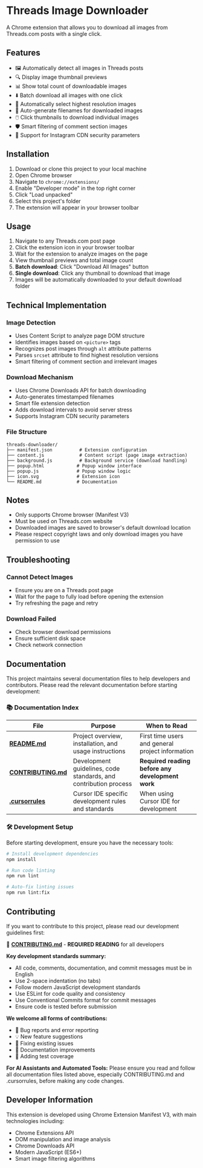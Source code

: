 # Threads Image Downloader

A Chrome extension that allows you to download all images from Threads.com posts with a single click.

## Features

- 🖼️ Automatically detect all images in Threads posts
- 🔍 Display image thumbnail previews
- 📊 Show total count of downloadable images
- ⬇️ Batch download all images with one click
- 🎯 Automatically select highest resolution images
- 📁 Auto-generate filenames for downloaded images
- 🖱️ Click thumbnails to download individual images
- 🛡️ Smart filtering of comment section images
- 📱 Support for Instagram CDN security parameters

## Installation

1. Download or clone this project to your local machine
2. Open Chrome browser
3. Navigate to `chrome://extensions/`
4. Enable "Developer mode" in the top right corner
5. Click "Load unpacked"
6. Select this project's folder
7. The extension will appear in your browser toolbar

## Usage

1. Navigate to any Threads.com post page
2. Click the extension icon in your browser toolbar
3. Wait for the extension to analyze images on the page
4. View thumbnail previews and total image count
5. **Batch download**: Click "Download All Images" button
6. **Single download**: Click any thumbnail to download that image
7. Images will be automatically downloaded to your default download folder

## Technical Implementation

### Image Detection
- Uses Content Script to analyze page DOM structure
- Identifies images based on `<picture>` tags
- Recognizes post images through `alt` attribute patterns
- Parses `srcset` attribute to find highest resolution versions
- Smart filtering of comment section and irrelevant images

### Download Mechanism
- Uses Chrome Downloads API for batch downloading
- Auto-generates timestamped filenames
- Smart file extension detection
- Adds download intervals to avoid server stress
- Supports Instagram CDN security parameters

### File Structure
```
threads-downloader/
├── manifest.json          # Extension configuration
├── content.js             # Content script (page image extraction)
├── background.js          # Background service (download handling)
├── popup.html            # Popup window interface
├── popup.js              # Popup window logic
├── icon.svg              # Extension icon
└── README.md             # Documentation
```

## Notes

- Only supports Chrome browser (Manifest V3)
- Must be used on Threads.com website
- Downloaded images are saved to browser's default download location
- Please respect copyright laws and only download images you have permission to use

## Troubleshooting

### Cannot Detect Images
- Ensure you are on a Threads post page
- Wait for the page to fully load before opening the extension
- Try refreshing the page and retry

### Download Failed
- Check browser download permissions
- Ensure sufficient disk space
- Check network connection

## Documentation

This project maintains several documentation files to help developers and contributors. Please read the relevant documentation before starting development:

### 📚 Documentation Index

| File | Purpose | When to Read |
|------|---------|--------------|
| **[README.md](./README.md)** | Project overview, installation, and usage instructions | First time users and general project information |
| **[CONTRIBUTING.md](./CONTRIBUTING.md)** | Development guidelines, code standards, and contribution process | **Required reading before any development work** |
| **[.cursorrules](./.cursorrules)** | Cursor IDE specific development rules and standards | When using Cursor IDE for development |

### 🛠️ Development Setup

Before starting development, ensure you have the necessary tools:

```bash
# Install development dependencies
npm install

# Run code linting
npm run lint

# Auto-fix linting issues
npm run lint:fix
```

## Contributing

If you want to contribute to this project, please read our development guidelines first:

📖 **[CONTRIBUTING.md](./CONTRIBUTING.md)** - **REQUIRED READING** for all developers

**Key development standards summary:**
- All code, comments, documentation, and commit messages must be in English
- Use 2-space indentation (no tabs)
- Follow modern JavaScript development standards
- Use ESLint for code quality and consistency
- Use Conventional Commits format for commit messages
- Ensure code is tested before submission

**We welcome all forms of contributions:**
- 🐛 Bug reports and error reporting
- 💡 New feature suggestions
- 🔧 Fixing existing issues
- 📝 Documentation improvements
- 🧪 Adding test coverage

**For AI Assistants and Automated Tools:**
Please ensure you read and follow all documentation files listed above, especially CONTRIBUTING.md and .cursorrules, before making any code changes.

## Developer Information

This extension is developed using Chrome Extension Manifest V3, with main technologies including:
- Chrome Extensions API
- DOM manipulation and image analysis
- Chrome Downloads API
- Modern JavaScript (ES6+)
- Smart image filtering algorithms

